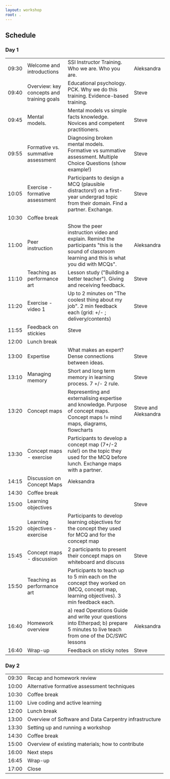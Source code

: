 ```yaml
---
layout: workshop
root: .
---
```



<h2>Schedule</h2>

<div class="row">
  <div class="col-md-6">
    <h3>Day 1</h3>
    <table class="table table-striped">
      <tr> <td>09:30</td> <td>Welcome and introductions</td>
      <td> SSI Instructor Training. Who we are. Who you are.</td>
      <td>Aleksandra</td></tr>
      <tr> <td>09:40</td> <td>Overview: key concepts and training goals</td> <td>Educational psychology. PCK. Why we do this training. Evidence-based training.</td>
      <td>Steve</td>
      </tr> 
      <tr> <td>09:45</td> <td>Mental models. </td> <td>Mental models vs simple facts knowledge. Novices and competent practitioners. </td>
      <td>Steve</td>
      </tr> 
       <tr> <td>09:55</td> <td>Formative vs. summative assessment </td> <td>Diagnosing broken mental models. Formative vs summative assessment. Multiple Choice Questions (show example!)  </td>
      <td>Steve</td>
      </tr>
      <tr> <td>10:05</td> <td>Exercise - formative assessment</td>
      <td>Participants to design a MCQ (plausible distractors!) on a first-year undergrad topic from their domain. Find a partner. Exchange.</td>
      <td>Steve</td></tr>
      <tr> <td>10:30</td> <td>Coffee break</td></tr>
      <tr> <td>11:00</td> <td>Peer instruction</td>
      <td>Show the peer instruction video and explain. Remind the participants "this is the sound of classroom learning and this is what you did  with MCQs".</td>
      <td>Aleksandra</td></tr>
      <tr> <td>11:10</td> <td>Teaching as performance art</td>
      <td> Lesson study ("Building a better teacher"). Giving and receiving feedback.</td>
       <td>Steve</td></tr>
       <tr> <td>11:20</td> <td> Exercise - video 1</td>
       <td> Up to 2 minutes on "The coolest thing about my job". 2 min feedback each (grid: +/- ; delivery/contents) </td>
       <td>Steve</td></tr>
      <tr> <td>11:55</td> <td>Feedback on stickies</td> <td>Steve</td></tr>
      <tr> <td>12:00</td> <td>Lunch break</td></tr>
      <tr> <td>13:00</td> <td> Expertise</td> <td> What makes an expert? Dense connections between ideas. </td>
      <td>Steve </td> </tr>
      <tr> <td>13:10</td> <td> Managing memory</td> 
      <td> Short and long term memory in learning process. 7 +/- 2 rule.</td> 
      <td>Steve </td> </tr>
      <tr> <td>13:20</td> <td> Concept maps</td> 
      <td> Representing and externalising expertise and knowledge. Purpose of concept maps. Concept maps != mind maps, diagrams, flowcharts </td>
      <td> Steve and Aleksandra</td> </tr>
      <tr> <td>13:30</td> <td> Concept maps - exercise</td> <td> Participants to develop a concept map (7+/-2 rule!) on the topic they used for the MCQ before lunch. Exchange maps with a partner.</td> </tr>
      <tr> <td>14:15</td> <td> Discussion on Concept Maps</td> <td> Aleksandra</td> </tr>
      <tr> <td>14:30</td> <td>Coffee break</td> </tr>
      <tr> <td>15:00</td> <td>Learning objectives</td>
      <td> </td> <td>Steve </td> </tr>
      <tr> <td>15:20</td> <td>Learning objectives - exercise</td><td>Participants to develop learning objectives for the concept they used for MCQ and for the concept map </td>  </tr>
      <tr> <td>15:45</td> <td>Concept maps - discussion</td><td>2 participants to present their concept maps on whiteboard and discuss</td><td>Steve </td> </tr>
      <tr> <td>15:50</td> <td>Teaching as performance art</td> <td>Participants to teach up to 5 min each on the concept they worked on (MCQ, concept map, learning objectives). 3 min feedback each.</td></tr>
      <tr> <td>16:40</td> <td>Homework overview</td> <td> a) read Operations Guide and write your questions into Etherpad; b) prepare 5 minutes to live teach from one of the DC/SWC lessons </td> <td> Aleksandra </td></tr>
       <tr> <td>16:40</td> <td>Wrap-up</td> 
        <td>Feedback on sticky notes </td> <td> Steve</td></tr>
    </table>
  </div>
  
  <div class="col-md-6">
    <h3>Day 2</h3>
    <table class="table table-striped">
      <tr> <td>09:30</td> <td>Recap and homework review<br></td> </tr>
      <tr> <td>10:00</td> <td>Alternative formative assessment techniques</td> </tr>
      <tr> <td>10:30</td> <td>Coffee break</td> </tr>
      <tr> <td>11:00</td> <td>Live coding and active learning</td> </tr>
      <tr> <td>12:00</td> <td>Lunch break</td> </tr>
      <tr> <td>13:00</td> <td>Overview of Software and Data Carpentry infrastructure</td> </tr>
      <tr> <td>13:30</td> <td>Setting up and running a workshop</td> </tr>
      <tr> <td>14:30</td> <td>Coffee break</td> </tr>
      <tr> <td>15:00</td> <td>Overview of existing materials; how to contribute</td> </tr>
      <tr> <td>16:00</td> <td>Next steps</td> </tr>
      <tr> <td>16:45</td> <td>Wrap-up</td> </tr>
      <tr> <td>17:00</td> <td>Close</td> </tr>
    </table>
  </div>
</div>

